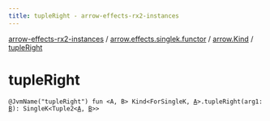 ```yaml
---
title: tupleRight - arrow-effects-rx2-instances
---
```


[arrow-effects-rx2-instances](../../index.html) / [arrow.effects.singlek.functor](../index.html) / [arrow.Kind](index.html) / [tupleRight](./tuple-right.html)

# tupleRight

`@JvmName("tupleRight") fun <A, B> Kind<ForSingleK, `[`A`](tuple-right.html#A)`>.tupleRight(arg1: `[`B`](tuple-right.html#B)`): SingleK<Tuple2<`[`A`](tuple-right.html#A)`, `[`B`](tuple-right.html#B)`>>`